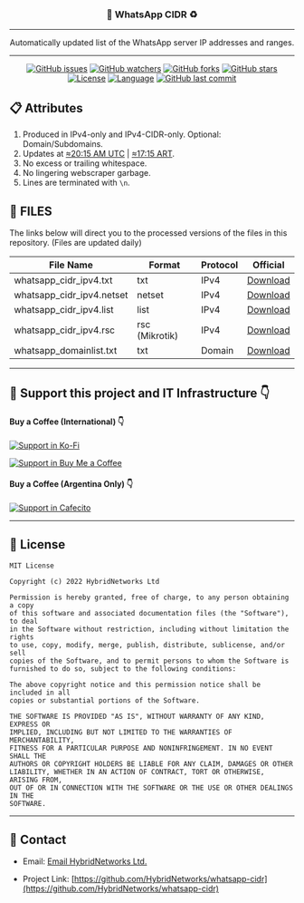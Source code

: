 <div align="center">
  <h3> 📜 WhatsApp CIDR ♻️ </h3>
  <hr>
  <p>Automatically updated list of the WhatsApp server IP addresses and ranges.</p>
  <hr>
</div>

<div align="center">
  
[![GitHub issues](https://img.shields.io/bitbucket/issues/HybridNetworks/whatsapp-cidr?style=for-the-badge)](https://github.com/HybridNetworks/whatsapp-cidr/issues)
[![GitHub watchers](https://img.shields.io/github/watchers/HybridNetworks/whatsapp-cidr?style=for-the-badge)](https://github.com/HybridNetworks/whatsapp-cidr/watchers)
[![GitHub forks](https://img.shields.io/github/forks/HybridNetworks/whatsapp-cidr?style=for-the-badge)](https://github.com/HybridNetworks/whatsapp-cidr/fork)
[![GitHub stars](https://img.shields.io/github/stars/HybridNetworks/whatsapp-cidr?style=for-the-badge)](https://github.com/HybridNetworks/whatsapp-cidr/stargazers)
[![License](https://img.shields.io/github/license/HybridNetworks/whatsapp-cidr?style=for-the-badge)](https://github.com/HybridNetworks/whatsapp-cidr/blob/main/LICENSE)
[![Language](https://img.shields.io/github/languages/top/HybridNetworks/whatsapp-cidr?style=for-the-badge)](https://github.com/HybridNetworks/whatsapp-cidr/search?l=python)
[![GitHub last commit](https://img.shields.io/github/last-commit/HybridNetworks/whatsapp-cidr?style=for-the-badge)](https://github.com/HybridNetworks/whatsapp-cidr/commits/main)

</div>

## 📋 Attributes

1. Produced in IPv4-only and IPv4-CIDR-only. Optional: Domain/Subdomains.
2. Updates at [≈20:15 AM UTC](https://24timezones.com/zona-horaria/utc) | [≈17:15 ART](https://24timezones.com/zona-horaria/art).
3. No excess or trailing whitespace.
4. No lingering webscraper garbage.
5. Lines are terminated with `\n`.

## 📜 FILES

The links below will direct you to the processed versions of the files in this repository. (Files are updated daily)

| File Name                  | Format  | Protocol | Official                                                                                                           |
| -------------------------- | ------- | -------- | ------------------------------------------------------------------------------------------------------------------ |
| whatsapp_cidr_ipv4.txt     | txt     | IPv4     | [Download](https://raw.githubusercontent.com/HybridNetworks/whatsapp-cidr/main/WhatsApp/whatsapp_cidr_ipv4.txt)    |
| whatsapp_cidr_ipv4.netset  | netset  | IPv4     | [Download](https://raw.githubusercontent.com/HybridNetworks/whatsapp-cidr/main/WhatsApp/whatsapp_cidr_ipv4.netset) |
| whatsapp_cidr_ipv4.list  | list  | IPv4     | [Download](https://raw.githubusercontent.com/HybridNetworks/whatsapp-cidr/main/WhatsApp/whatsapp_cidr_ipv4.list) |
| whatsapp_cidr_ipv4.rsc  | rsc (Mikrotik)  | IPv4     | [Download](https://raw.githubusercontent.com/HybridNetworks/whatsapp-cidr/main/WhatsApp/whatsapp_cidr_ipv4.rsc) |
| whatsapp_domainlist.txt  | txt  | Domain     | [Download](https://raw.githubusercontent.com/HybridNetworks/whatsapp-cidr/main/WhatsApp/whatsapp_domainlist.txt) |

---

## 💖 Support this project and IT Infrastructure :point_down:

#### Buy a Coffee (International) :point_down:

[![Support in Ko-Fi](https://img.shields.io/badge/Buy%20me%20a%20coffee-in%20Ko--Fi-ff5e5b?style=for-the-badge)](https://ko-fi.com/hybridnetworks)

[![Support in Buy Me a Coffee](https://img.shields.io/badge/Buy%20me%20a%20coffee-in%20BuyMeaCoffee-ffed00?style=for-the-badge)](https://www.buymeacoffee.com/hybridnetworks)

#### Buy a Coffee (Argentina Only) :point_down:

[![Support in Cafecito](https://img.shields.io/badge/Buy%20me%20a%20coffee-in%20Cafecito-a9c0f2?style=for-the-badge)](https://cafecito.app/hybridnetworks)

---

## 📝 License

```
MIT License

Copyright (c) 2022 HybridNetworks Ltd

Permission is hereby granted, free of charge, to any person obtaining a copy
of this software and associated documentation files (the "Software"), to deal
in the Software without restriction, including without limitation the rights
to use, copy, modify, merge, publish, distribute, sublicense, and/or sell
copies of the Software, and to permit persons to whom the Software is
furnished to do so, subject to the following conditions:

The above copyright notice and this permission notice shall be included in all
copies or substantial portions of the Software.

THE SOFTWARE IS PROVIDED "AS IS", WITHOUT WARRANTY OF ANY KIND, EXPRESS OR
IMPLIED, INCLUDING BUT NOT LIMITED TO THE WARRANTIES OF MERCHANTABILITY,
FITNESS FOR A PARTICULAR PURPOSE AND NONINFRINGEMENT. IN NO EVENT SHALL THE
AUTHORS OR COPYRIGHT HOLDERS BE LIABLE FOR ANY CLAIM, DAMAGES OR OTHER
LIABILITY, WHETHER IN AN ACTION OF CONTRACT, TORT OR OTHERWISE, ARISING FROM,
OUT OF OR IN CONNECTION WITH THE SOFTWARE OR THE USE OR OTHER DEALINGS IN THE
SOFTWARE.
```

---

## 📧 Contact

- Email: [Email HybridNetworks Ltd.](mailto:info@hybridnetworks.com.ar)

- Project Link: [https://github.com/HybridNetworks/whatsapp-cidr](https://github.com/HybridNetworks/whatsapp-cidr)
